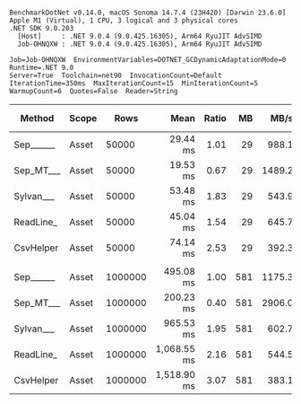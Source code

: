 ```

BenchmarkDotNet v0.14.0, macOS Sonoma 14.7.4 (23H420) [Darwin 23.6.0]
Apple M1 (Virtual), 1 CPU, 3 logical and 3 physical cores
.NET SDK 9.0.203
  [Host]     : .NET 9.0.4 (9.0.425.16305), Arm64 RyuJIT AdvSIMD
  Job-OHNQXW : .NET 9.0.4 (9.0.425.16305), Arm64 RyuJIT AdvSIMD

Job=Job-OHNQXW  EnvironmentVariables=DOTNET_GCDynamicAdaptationMode=0  Runtime=.NET 9.0  
Server=True  Toolchain=net90  InvocationCount=Default  
IterationTime=350ms  MaxIterationCount=15  MinIterationCount=5  
WarmupCount=6  Quotes=False  Reader=String  

```
| Method    | Scope | Rows    | Mean        | Ratio | MB  | MB/s   | ns/row | Allocated  | Alloc Ratio |
|---------- |------ |-------- |------------:|------:|----:|-------:|-------:|-----------:|------------:|
| Sep______ | Asset | 50000   |    29.44 ms |  1.01 |  29 |  988.1 |  588.7 |   13.48 MB |        1.00 |
| Sep_MT___ | Asset | 50000   |    19.53 ms |  0.67 |  29 | 1489.2 |  390.6 |   13.53 MB |        1.00 |
| Sylvan___ | Asset | 50000   |    53.48 ms |  1.83 |  29 |  543.9 | 1069.6 |   13.63 MB |        1.01 |
| ReadLine_ | Asset | 50000   |    45.04 ms |  1.54 |  29 |  645.7 |  900.9 |   99.74 MB |        7.40 |
| CsvHelper | Asset | 50000   |    74.14 ms |  2.53 |  29 |  392.3 | 1482.9 |   13.64 MB |        1.01 |
|           |       |         |             |       |     |        |        |            |             |
| Sep______ | Asset | 1000000 |   495.08 ms |  1.00 | 581 | 1175.3 |  495.1 |  260.41 MB |        1.00 |
| Sep_MT___ | Asset | 1000000 |   200.23 ms |  0.40 | 581 | 2906.0 |  200.2 |  268.19 MB |        1.03 |
| Sylvan___ | Asset | 1000000 |   965.53 ms |  1.95 | 581 |  602.7 |  965.5 |  260.57 MB |        1.00 |
| ReadLine_ | Asset | 1000000 | 1,068.55 ms |  2.16 | 581 |  544.5 | 1068.5 | 1991.05 MB |        7.65 |
| CsvHelper | Asset | 1000000 | 1,518.90 ms |  3.07 | 581 |  383.1 | 1518.9 |  260.58 MB |        1.00 |
